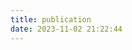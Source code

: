 ```yaml
---
title: publication
date: 2023-11-02 21:22:44
---
```


<style>
  .paper-list {
    list-style: none;
    padding: 0;
    margin: 0;
  }
  .paper-item {
    opacity: 0;
    padding: 20px;
    border-bottom: 1px solid #e1e1e1;
    position: relative;
    transform: translateX(-100%);
    transition: all .3s ease-in-out;
    display:flex;
    flex-direction:row;
    align-items:center;
    justify-content:flex-start;
  }
  .paper-item img {
    width: 140px;
    height: 140px;
    object-fit: cover;
    margin-right: 20px;
  }
  .paper-item.right {
    transform: translateX(100%);
  }
  .paper-item.visible {
    opacity: 1;
    transform: translateX(0);
    transition: opacity 0.6s, transform 0.6s;
  }
  .paper-content {
    flex-grow: 1;
  }
</style>

<div class="timeline">
  <ul class="paper-list" id="paperList"></ul>
</div>

<script>
  const papers = [
    {
      img: '/img/paper-1.jpg',
      title: 'Mining World Indicators for Analyzing and Modeling the Development of Countries',
      journal: 'ACM/IMS Transactions on Data Science 2022',
      authors: 'Hong Huang, Mingyuan Chi, Yu Song, Hai Jin',
      abstract: 'The world indicators released by the World Bank or other organizations usually give the basic public knowledge about the world. However, separate and static index lacks the complex interplay among different indicators and thus cannot help us have an overall understanding of the world. To this end, we study the world indicators from a different angle. ',
      link:"https://dl.acm.org/doi/full/10.1145/3488059"
    },
    {
      img: '/img/architecture.png',
      title: 'Bi-Encoder Cascades for Efficient Image Search ',
      journal: 'Proceedings of the IEEE/CVF International Conference on Computer Vision (ICCV) Workshops, 2023, pp. 1358-1363',
      authors: 'Hönig Robert, Ackermann Jan, Chi Mingyuan',
      abstract: 'Modern neural encoders offer unprecedented text-image retrieval (TIR) accuracy, but their high computational cost impedes an adoption to large-scale image searches. To lower this cost, model cascades use an expensive encoder to refine the ranking of a cheap encoder. ',
      link:'https://openaccess.thecvf.com/content/ICCV2023W/RCV/html/Honig_Bi-Encoder_Cascades_for_Efficient_Image_Search_ICCVW_2023_paper.html'
    },
    // more papers...
  ];

  const paperList = document.getElementById('paperList');
  paperList.innerHTML = papers.map((paper, index) => `
    <li class="paper-item${index % 2 === 0 ? '' : ' right'}">
      <img src="${paper.img}" alt="Paper Image">
      <div class="paper-content">
        <h3 class="paper-title"><a href="${paper.link}"">${paper.title}</a></h3>
        <p>Journal: <span>${paper.journal}</span></p>
        <p>Authors: <span>${paper.authors}</span></p>
        <p>Abstract: <span>${paper.abstract}</span></p>
      </div>
    </li>
  `).join('');

  const items = document.querySelectorAll('.paper-item');
  const observer = new IntersectionObserver((entries) => {
    entries.forEach(entry => {
      if (entry.isIntersecting) {
        entry.target.classList.add('visible');
      }
    });
  });

  items.forEach(item => {
    observer.observe(item);
  });
</script>
